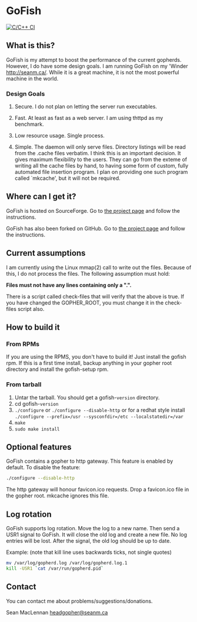 # GoFish

[![C/C++ CI](https://github.com/ludwhe/gofish/workflows/C/C++%20CI/badge.svg)](https://github.com/ludwhe/gofish/actions?query=workflow%3A%22C%2FC%2B%2B+CI%22)

## What is this?

GoFish is my attempt to boost the performance of the current
gopherds. However, I do have some design goals. I am running GoFish on
my 'Winder <http://seanm.ca/>. While it is a great machine, it is not
the most powerful machine in the world.

### Design Goals

1) Secure. I do not plan on letting the server run executables.

2) Fast. At least as fast as a web server. I am using thttpd as my
  benchmark.

3) Low resource usage. Single process.

4) Simple. The daemon will only serve files. Directory listings will
  be read from the .cache files verbatim. I think this is an
  important decision. It gives maximum flexibility to the
  users. They can go from the exteme of writing all the cache files
  by hand, to having some form of custom, fully automated file
  insertion program. I plan on providing one such program called
  `mkcache', but it will not be required.

## Where can I get it?

GoFish is hosted on SourceForge. Go to
[the project page](http://gofish.sourceforge.net)
and follow the instructions.

GoFish has also been forked on GitHub. Go to
[the project page](http://github.com/ludwhe/gofish)
and follow the instructions.

## Current assumptions

I am currently using the Linux mmap(2) call to write out the
files. Because of this, I do not process the files. The following
assumption must hold:

**Files must not have any lines containing only a ".".**

There is a script called check-files that will verify that the above
is true. If you have changed the GOPHER_ROOT, you must change it in
the check-files script also.

## How to build it

### From RPMs

If you are using the RPMS, you don't have to build it! Just install
the gofish rpm. If this is a first time install, backup anything in
your gopher root directory and install the gofish-setup rpm.

### From tarball

1) Untar the tarball. You should get a gofish-`version` directory.
2) cd gofish-`version`
3) `./configure`
    or
  `./configure --disable-http`
    or for a redhat style install
  `./configure --prefix=/usr --sysconfdir=/etc --localstatedir=/var`
4) `make`
5) `sudo make install`

## Optional features

GoFish contains a gopher to http gateway. This feature is enabled by
default. To disable the feature:

```sh
./configure --disable-http
```

The http gateway will honour favicon.ico requests. Drop a favicon.ico
file in the gopher root. mkcache ignores this file.

## Log rotation

GoFish supports log rotation. Move the log to a new name. Then send a
USR1 signal to GoFish. It will close the old log and create a new
file. No log entries will be lost. After the signal, the old log
should be up to date.

Example: (note that kill line uses backwards ticks, not single quotes)

```sh
mv /var/log/gopherd.log /var/log/gopherd.log.1
kill -USR1 `cat /var/run/gopherd.pid`
```

## Contact

You can contact me about problems/suggestions/donations.

  Sean MacLennan
  headgopher@seanm.ca
